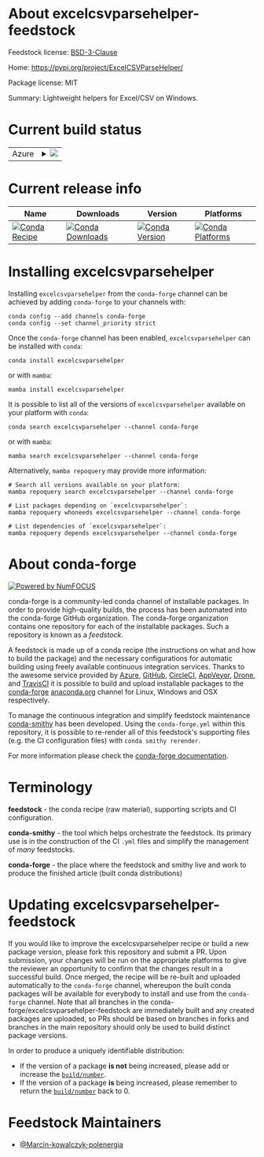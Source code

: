 About excelcsvparsehelper-feedstock
===================================

Feedstock license: [BSD-3-Clause](https://github.com/conda-forge/excelcsvparsehelper-feedstock/blob/main/LICENSE.txt)

Home: https://pypi.org/project/ExcelCSVParseHelper/

Package license: MIT

Summary: Lightweight helpers for Excel/CSV on Windows.

Current build status
====================


<table>
    
  <tr>
    <td>Azure</td>
    <td>
      <details>
        <summary>
          <a href="https://dev.azure.com/conda-forge/feedstock-builds/_build/latest?definitionId=26361&branchName=main">
            <img src="https://dev.azure.com/conda-forge/feedstock-builds/_apis/build/status/excelcsvparsehelper-feedstock?branchName=main">
          </a>
        </summary>
        <table>
          <thead><tr><th>Variant</th><th>Status</th></tr></thead>
          <tbody><tr>
              <td>win_64_python3.10.____cpython</td>
              <td>
                <a href="https://dev.azure.com/conda-forge/feedstock-builds/_build/latest?definitionId=26361&branchName=main">
                  <img src="https://dev.azure.com/conda-forge/feedstock-builds/_apis/build/status/excelcsvparsehelper-feedstock?branchName=main&jobName=win&configuration=win%20win_64_python3.10.____cpython" alt="variant">
                </a>
              </td>
            </tr><tr>
              <td>win_64_python3.11.____cpython</td>
              <td>
                <a href="https://dev.azure.com/conda-forge/feedstock-builds/_build/latest?definitionId=26361&branchName=main">
                  <img src="https://dev.azure.com/conda-forge/feedstock-builds/_apis/build/status/excelcsvparsehelper-feedstock?branchName=main&jobName=win&configuration=win%20win_64_python3.11.____cpython" alt="variant">
                </a>
              </td>
            </tr><tr>
              <td>win_64_python3.12.____cpython</td>
              <td>
                <a href="https://dev.azure.com/conda-forge/feedstock-builds/_build/latest?definitionId=26361&branchName=main">
                  <img src="https://dev.azure.com/conda-forge/feedstock-builds/_apis/build/status/excelcsvparsehelper-feedstock?branchName=main&jobName=win&configuration=win%20win_64_python3.12.____cpython" alt="variant">
                </a>
              </td>
            </tr><tr>
              <td>win_64_python3.13.____cp313</td>
              <td>
                <a href="https://dev.azure.com/conda-forge/feedstock-builds/_build/latest?definitionId=26361&branchName=main">
                  <img src="https://dev.azure.com/conda-forge/feedstock-builds/_apis/build/status/excelcsvparsehelper-feedstock?branchName=main&jobName=win&configuration=win%20win_64_python3.13.____cp313" alt="variant">
                </a>
              </td>
            </tr>
          </tbody>
        </table>
      </details>
    </td>
  </tr>
</table>

Current release info
====================

| Name | Downloads | Version | Platforms |
| --- | --- | --- | --- |
| [![Conda Recipe](https://img.shields.io/badge/recipe-excelcsvparsehelper-green.svg)](https://anaconda.org/conda-forge/excelcsvparsehelper) | [![Conda Downloads](https://img.shields.io/conda/dn/conda-forge/excelcsvparsehelper.svg)](https://anaconda.org/conda-forge/excelcsvparsehelper) | [![Conda Version](https://img.shields.io/conda/vn/conda-forge/excelcsvparsehelper.svg)](https://anaconda.org/conda-forge/excelcsvparsehelper) | [![Conda Platforms](https://img.shields.io/conda/pn/conda-forge/excelcsvparsehelper.svg)](https://anaconda.org/conda-forge/excelcsvparsehelper) |

Installing excelcsvparsehelper
==============================

Installing `excelcsvparsehelper` from the `conda-forge` channel can be achieved by adding `conda-forge` to your channels with:

```
conda config --add channels conda-forge
conda config --set channel_priority strict
```

Once the `conda-forge` channel has been enabled, `excelcsvparsehelper` can be installed with `conda`:

```
conda install excelcsvparsehelper
```

or with `mamba`:

```
mamba install excelcsvparsehelper
```

It is possible to list all of the versions of `excelcsvparsehelper` available on your platform with `conda`:

```
conda search excelcsvparsehelper --channel conda-forge
```

or with `mamba`:

```
mamba search excelcsvparsehelper --channel conda-forge
```

Alternatively, `mamba repoquery` may provide more information:

```
# Search all versions available on your platform:
mamba repoquery search excelcsvparsehelper --channel conda-forge

# List packages depending on `excelcsvparsehelper`:
mamba repoquery whoneeds excelcsvparsehelper --channel conda-forge

# List dependencies of `excelcsvparsehelper`:
mamba repoquery depends excelcsvparsehelper --channel conda-forge
```


About conda-forge
=================

[![Powered by
NumFOCUS](https://img.shields.io/badge/powered%20by-NumFOCUS-orange.svg?style=flat&colorA=E1523D&colorB=007D8A)](https://numfocus.org)

conda-forge is a community-led conda channel of installable packages.
In order to provide high-quality builds, the process has been automated into the
conda-forge GitHub organization. The conda-forge organization contains one repository
for each of the installable packages. Such a repository is known as a *feedstock*.

A feedstock is made up of a conda recipe (the instructions on what and how to build
the package) and the necessary configurations for automatic building using freely
available continuous integration services. Thanks to the awesome service provided by
[Azure](https://azure.microsoft.com/en-us/services/devops/), [GitHub](https://github.com/),
[CircleCI](https://circleci.com/), [AppVeyor](https://www.appveyor.com/),
[Drone](https://cloud.drone.io/welcome), and [TravisCI](https://travis-ci.com/)
it is possible to build and upload installable packages to the
[conda-forge](https://anaconda.org/conda-forge) [anaconda.org](https://anaconda.org/)
channel for Linux, Windows and OSX respectively.

To manage the continuous integration and simplify feedstock maintenance
[conda-smithy](https://github.com/conda-forge/conda-smithy) has been developed.
Using the ``conda-forge.yml`` within this repository, it is possible to re-render all of
this feedstock's supporting files (e.g. the CI configuration files) with ``conda smithy rerender``.

For more information please check the [conda-forge documentation](https://conda-forge.org/docs/).

Terminology
===========

**feedstock** - the conda recipe (raw material), supporting scripts and CI configuration.

**conda-smithy** - the tool which helps orchestrate the feedstock.
                   Its primary use is in the construction of the CI ``.yml`` files
                   and simplify the management of *many* feedstocks.

**conda-forge** - the place where the feedstock and smithy live and work to
                  produce the finished article (built conda distributions)


Updating excelcsvparsehelper-feedstock
======================================

If you would like to improve the excelcsvparsehelper recipe or build a new
package version, please fork this repository and submit a PR. Upon submission,
your changes will be run on the appropriate platforms to give the reviewer an
opportunity to confirm that the changes result in a successful build. Once
merged, the recipe will be re-built and uploaded automatically to the
`conda-forge` channel, whereupon the built conda packages will be available for
everybody to install and use from the `conda-forge` channel.
Note that all branches in the conda-forge/excelcsvparsehelper-feedstock are
immediately built and any created packages are uploaded, so PRs should be based
on branches in forks and branches in the main repository should only be used to
build distinct package versions.

In order to produce a uniquely identifiable distribution:
 * If the version of a package **is not** being increased, please add or increase
   the [``build/number``](https://docs.conda.io/projects/conda-build/en/latest/resources/define-metadata.html#build-number-and-string).
 * If the version of a package **is** being increased, please remember to return
   the [``build/number``](https://docs.conda.io/projects/conda-build/en/latest/resources/define-metadata.html#build-number-and-string)
   back to 0.

Feedstock Maintainers
=====================

* [@Marcin-kowalczyk-polenergia](https://github.com/Marcin-kowalczyk-polenergia/)

